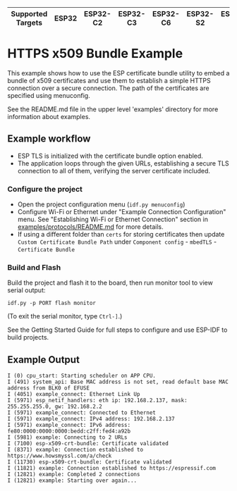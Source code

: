 | Supported Targets | ESP32 | ESP32-C2 | ESP32-C3 | ESP32-C6 | ESP32-S2 | ESP32-S3 |
| ----------------- | ----- | -------- | -------- | -------- | -------- | -------- |

# HTTPS x509 Bundle Example

This example shows how to use the ESP certificate bundle utility to embed a bundle of x509 certificates and use them to
establish a simple HTTPS connection over a secure connection. The path of the certificates are specified using menuconfig.

See the README.md file in the upper level 'examples' directory for more information about examples.

## Example workflow
- ESP TLS is initialized with the certificate bundle option enabled.
- The application loops through the given URLs, establishing a secure TLS connection to all of them, verifying the server certificate included.

### Configure the project

* Open the project configuration menu (`idf.py menuconfig`)
* Configure Wi-Fi or Ethernet under "Example Connection Configuration" menu. See "Establishing Wi-Fi or Ethernet Connection" section in [examples/protocols/README.md](../README.md) for more details.
* If using a different folder than `certs` for storing certificates then update `Custom Certificate Bundle Path` under `Component config` - `mbedTLS` - `Certificate Bundle`

### Build and Flash

Build the project and flash it to the board, then run monitor tool to view serial output:

```
idf.py -p PORT flash monitor
```

(To exit the serial monitor, type ``Ctrl-]``.)

See the Getting Started Guide for full steps to configure and use ESP-IDF to build projects.

## Example Output
```
I (0) cpu_start: Starting scheduler on APP CPU.
I (491) system_api: Base MAC address is not set, read default base MAC address from BLK0 of EFUSE
I (4051) example_connect: Ethernet Link Up
I (5971) esp_netif_handlers: eth ip: 192.168.2.137, mask: 255.255.255.0, gw: 192.168.2.2
I (5971) example_connect: Connected to Ethernet
I (5971) example_connect: IPv4 address: 192.168.2.137
I (5971) example_connect: IPv6 address: fe80:0000:0000:0000:bedd:c2ff:fed4:a92b
I (5981) example: Connecting to 2 URLs
I (7100) esp-x509-crt-bundle: Certificate validated
I (8371) example: Connection established to https://www.howsmyssl.com/a/check
I (11730) esp-x509-crt-bundle: Certificate validated
I (11821) example: Connection established to https://espressif.com
I (12821) example: Completed 2 connections
I (12821) example: Starting over again...
```
